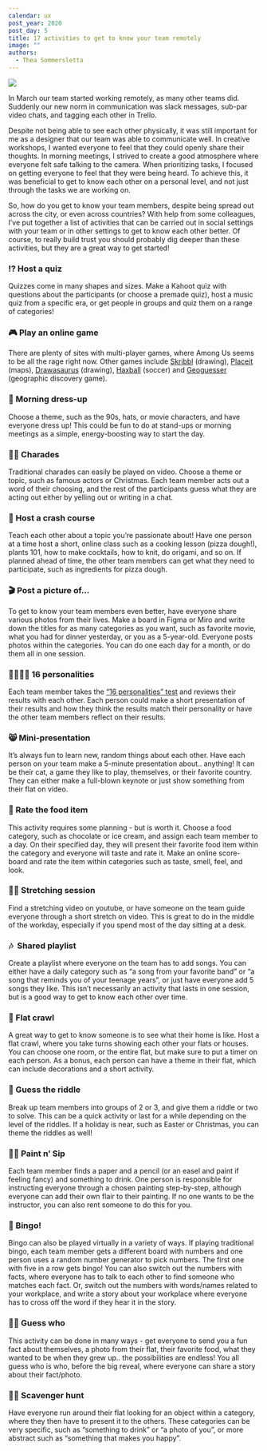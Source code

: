 ```yaml
---
calendar: ux
post_year: 2020
post_day: 5
title: 17 activities to get to know your team remotely
image: ""
authors:
  - Thea Sommersletta
---
```

![](/assets/17_remote_activites.png)

In March our team started working remotely, as many other teams did. Suddenly our new norm in communication was slack messages, sub-par video chats, and tagging each other in Trello. 

Despite not being able to see each other physically, it was still important for me as a designer that our team was able to communicate well. In creative workshops, I wanted everyone to feel that they could openly share their thoughts. In morning meetings, I strived to create a good atmosphere where everyone felt safe talking to the camera. When prioritizing tasks, I focused on getting everyone to feel that they were being heard. To achieve this, it was beneficial to get to know each other on a personal level, and not just through the tasks we are working on.

So, how do you get to know your team members, despite being spread out across the city, or even across countries? With help from some colleagues, I’ve put together a list of activities that can be carried out in social settings with your team or in other settings to get to know each other better. Of course, to really build trust you should probably dig deeper than these activities, but they are a great way to get started!

### ⁉️ **Host a quiz**

Quizzes come in many shapes and sizes. Make a Kahoot quiz with questions about the participants (or choose a premade quiz), host a music quiz from a specific era, or get people in groups and quiz them on a range of categories!

### 🎮 Play an online game 

There are plenty of sites with multi-player games, where Among Us seems to be all the rage right now. Other games include [Skribbl](https://skribbl.io/) (drawing), [Placeit](https://placeit.no/) (maps), [Drawasaurus](https://www.drawasaurus.org/) (drawing), [Haxball](https://www.haxball.com/) (soccer) and [Geoguesser](https://www.geoguessr.com/) (geographic discovery game).

### 👒 Morning dress-up

Choose a theme, such as the 90s, hats, or movie characters, and have everyone dress up! This could be fun to do at stand-ups or morning meetings as a simple, energy-boosting way to start the day.

### 🤹‍♀️ Charades

Traditional charades can easily be played on video. Choose a theme or topic, such as famous actors or Christmas. Each team member acts out a word of their choosing, and the rest of the participants guess what they are acting out either by yelling out or writing in a chat.

### 🍕 Host a crash course

Teach each other about a topic you’re passionate about! Have one person at a time host a short, online class such as a cooking lesson (pizza dough!), plants 101, how to make cocktails, how to knit, do origami, and so on. If planned ahead of time, the other team members can get what they need to participate, such as ingredients for pizza dough.

### 🎬 Post a picture of...

To get to know your team members even better, have everyone share various photos from their lives. Make a board in Figma or Miro and write down the titles for as many categories as you want, such as favorite movie, what you had for dinner yesterday, or you as a 5-year-old. Everyone posts photos within the categories. You can do one each day for a month, or do them all in one session. 

### 👨‍👩‍👧‍👧 16 personalities

Each team member takes the [“16 personalities” test](https://www.16personalities.com/) and reviews their results with each other. Each person could make a short presentation of their results and how they think the results match their personality or have the other team members reflect on their results. 

### 😸 Mini-presentation

It’s always fun to learn new, random things about each other. Have each person on your team make a 5-minute presentation about.. anything! It can be their cat, a game they like to play, themselves, or their favorite country. They can either make a full-blown keynote or just show something from their flat on video. 

### 🍫 Rate the food item

This activity requires some planning - but is worth it. Choose a food category, such as chocolate or ice cream, and assign each team member to a day. On their specified day, they will present their favorite food item within the category and everyone will taste and rate it. Make an online score-board and rate the item within categories such as taste, smell, feel, and look. 

### 🧘‍♀️ Stretching session

Find a stretching video on youtube, or have someone on the team guide everyone through a short stretch on video. This is great to do in the middle of the workday, especially if you spend most of the day sitting at a desk. 

### 🎶  Shared playlist

Create a playlist where everyone on the team has to add songs. You can either have a daily category such as “a song from your favorite band” or “a song that reminds you of your teenage years”, or just have everyone add 5 songs they like. This isn’t necessarily an activity that lasts in one session, but is a good way to get to know each other over time. 

### 🏡 Flat crawl

A great way to get to know someone is to see what their home is like. Host a flat crawl, where you take turns showing each other your flats or houses. You can choose one room, or the entire flat, but make sure to put a timer on each person. As a bonus, each person can have a theme in their flat, which can include decorations and a short activity.

### 🤯 Guess the riddle

Break up team members into groups of 2 or 3, and give them a riddle or two to solve. This can be a quick activity or last for a while depending on the level of the riddles. If a holiday is near, such as Easter or Christmas, you can theme the riddles as well! 

### 👩‍🎨 Paint n’ Sip

Each team member finds a paper and a pencil (or an easel and paint if feeling fancy) and something to drink. One person is responsible for instructing everyone through a chosen painting step-by-step, although everyone can add their own flair to their painting. If no one wants to be the instructor, you can also rent someone to do this for you. 

### 🎯 Bingo!

Bingo can also be played virtually in a variety of ways. If playing traditional bingo, each team member gets a different board with numbers and one person uses a random number generator to pick numbers. The first one with five in a row gets bingo! You can also switch out the numbers with facts, where everyone has to talk to each other to find someone who matches each fact. Or, switch out the numbers with words/names related to your workplace, and write a story about your workplace where everyone has to cross off the word if they hear it in the story. 

### 🤷‍♀️ Guess who

This activity can be done in many ways - get everyone to send you a fun fact about themselves, a photo from their flat, their favorite food, what they wanted to be when they grew up.. the possibilities are endless! You all guess who is who, before the big reveal, where everyone can share a story about their fact/photo. 

### 🕵️‍♂️ Scavenger hunt

Have everyone run around their flat looking for an object within a category, where they then have to present it to the others. These categories can be very specific, such as “something to drink” or “a photo of you”, or more abstract such as “something that makes you happy”.